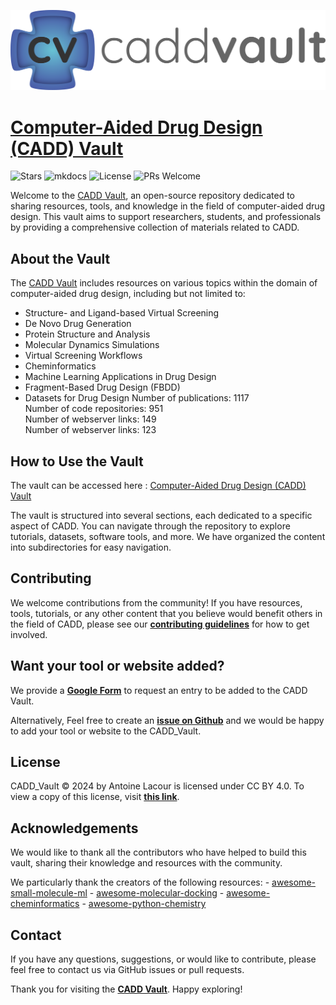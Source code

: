 
![Logo](./caddvault_medium.png)

# [Computer-Aided Drug Design (CADD) Vault](https://drugbud-suite.github.io/CADD_Vault/)

![Stars](https://img.shields.io/github/stars/drugbud-suite/CADD_Vault?style=for-the-badge)
![mkdocs](https://img.shields.io/github/actions/workflow/status/drugbud-suite/CADD_Vault/mkdocs-deploy.yml?style=for-the-badge)
![License](https://img.shields.io/github/license/drugbud-suite/CADD_Vault?style=for-the-badge)
![PRs Welcome](https://img.shields.io/badge/PRs-welcome-brightgreen?style=for-the-badge)

Welcome to the [CADD Vault](https://drugbud-suite.github.io/CADD_Vault/), an open-source repository dedicated to sharing resources, tools, and knowledge in the field of computer-aided drug design. This vault aims to support researchers, students, and professionals by providing a comprehensive collection of materials related to CADD.

## About the Vault

The [CADD Vault](https://drugbud-suite.github.io/CADD_Vault/) includes resources on various topics within the domain of computer-aided drug design, including but not limited to:

- Structure- and Ligand-based Virtual Screening
- De Novo Drug Generation
- Protein Structure and Analysis
- Molecular Dynamics Simulations
- Virtual Screening Workflows
- Cheminformatics
- Machine Learning Applications in Drug Design
- Fragment-Based Drug Design (FBDD)
- Datasets for Drug Design
Number of publications: 1117  
Number of code repositories: 951  
Number of webserver links: 149  
Number of webserver links: 123  
  
  
## How to Use the Vault

The vault can be accessed here : [Computer-Aided Drug Design (CADD) Vault](https://drugbud-suite.github.io/CADD_Vault/)

The vault is structured into several sections, each dedicated to a specific aspect of CADD. You can navigate through the repository to explore tutorials, datasets, software tools, and more. We have organized the content into subdirectories for easy navigation.

## Contributing

We welcome contributions from the community! If you have resources, tools, tutorials, or any other content that you believe would benefit others in the field of CADD, please see our **[contributing guidelines](https://github.com/DrugBud-Suite/CADD_Vault/blob/main/CONTRIBUTING.md)** for how to get involved.

## Want your tool or website added?

We provide a **[Google Form](https://forms.gle/pA81nNdRLnkVZEcs7)** to request an entry to be added to the CADD Vault.

Alternatively, Feel free to create an **[issue on Github](https://github.com/DrugBud-Suite/CADD_Vault/issues)** and we would be happy to add your tool or website to the CADD_Vault.

## License

CADD_Vault © 2024 by Antoine Lacour is licensed under CC BY 4.0. To view a copy of this license, visit **[this link](http://creativecommons.org/licenses/by/4.0/)**.

## Acknowledgements

We would like to thank all the contributors who have helped to build this vault, sharing their knowledge and resources with the community.

We particularly thank the creators of the following resources:
    - [awesome-small-molecule-ml](https://github.com/benb111/awesome-small-molecule-ml)
    - [awesome-molecular-docking](https://github.com/Thinklab-SJTU/awesome-molecular-docking?tab=readme-ov-file)
    - [awesome-cheminformatics](https://github.com/hsiaoyi0504/awesome-cheminformatics)
    - [awesome-python-chemistry](https://github.com/lmmentel/awesome-python-chemistry)

## Contact

If you have any questions, suggestions, or would like to contribute, please feel free to contact us via GitHub issues or pull requests.

Thank you for visiting the **[CADD Vault](https://drugbud-suite.github.io/CADD_Vault/)**. Happy exploring!